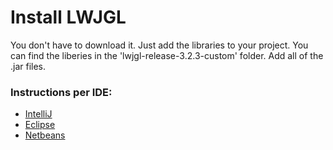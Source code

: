 # Install LWJGL

You don't have to download it. Just add the libraries to your project.
You can find the liberies in the 'lwjgl-release-3.2.3-custom' folder.
Add all of the .jar files.

### Instructions per IDE:
- [IntelliJ](https://github.com/LWJGL/lwjgl3-wiki/wiki/1.2.-Install#intellij-idea)
- [Eclipse](https://github.com/LWJGL/lwjgl3-wiki/wiki/1.2.-Install#eclipse)
- [Netbeans](https://github.com/LWJGL/lwjgl3-wiki/wiki/1.2.-Install#netbeans)
